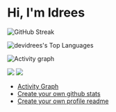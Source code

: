 # Hi, I'm Idrees

![[GitHub Streak](https://streak-stats.demolab.com/?user=devidrees)](https://git.io/streak-stats)

![devidrees's Top Languages](https://github-readme-stats.vercel.app/api/top-langs/?username=devidrees&theme=vue-dark&show_icons=true&hide_border=true&layout=compact)



![Activity graph](https://github-readme-activity-graph.vercel.app/graph?username=devidrees&theme=vue)

![](https://github-readme-stats.vercel.app/api/top-langs/?username=devidrees&theme=dark&hide_border=false&include_all_commits=false&count_private=false&layout=compact)
[![](https://visitcount.itsvg.in/api?id=devidrees&icon=0&color=0)](https://visitcount.itsvg.in)

- [Activity Graph](https://github.com/ashutosh00710/github-readme-activity-graph) 
- [Create your own github stats](https://gh-stats-gen.vercel.app/)
- [Create your own profile readme](https://docs.github.com/en/account-and-profile/setting-up-and-managing-your-github-profile/customizing-your-profile/managing-your-profile-readme)
